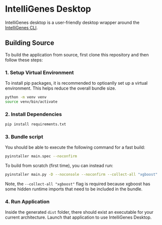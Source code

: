 # IntelliGenes Desktop
IntelliGenes desktop is a user-friendly desktop wrapper around the
[IntelliGenes CLI](https://github.com/drzeeshanahmed/intelligenes).

## Building Source
To build the application from source, first clone this repository and then
follow these steps:

### 1. Setup Virtual Environment
To install pip packages, it is recommended to optioanlly set up a virtual environment.
This helps reduce the overall bundle size.
```bash
python -m venv venv
source venv/bin/activate
```

### 2. Install Dependencies
```bash
pip install requirements.txt
```

### 3. Bundle script
You should be able to execute the following command for a fast build:
```bash
pyinstaller main.spec --noconfirm
```
To build from scratch (first time), you can instead run:
```bash
pyinstaller main.py -D --noconsole --noconfirm --collect-all "xgboost"
```
Note, the `--collect-all "xgboost"` flag is required because xgboost has some
hidden runtime imports that need to be included in the bundle.

### 4. Run Application
Inside the generated `dist` folder, there should exist an executable for your
current architecture. Launch that application to use IntelliGenes Desktop.